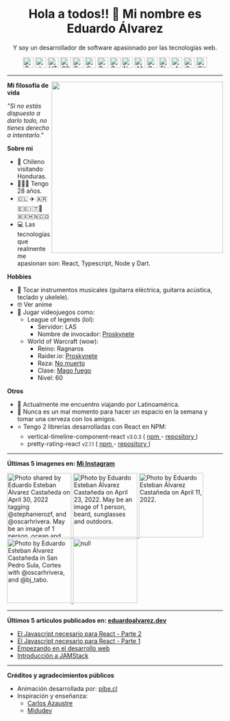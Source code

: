 <h1 align="center">Hola a todos!! 👋 Mi nombre es Eduardo Álvarez</h1>
<p align="center">
  Y soy un desarrollador de software apasionado por las tecnologías web.
</p>

<p align="center">
  <img
					src='https://github.com/Proskynete/Proskynete/blob/master/images/icons/ts.png?raw=true'
					alt=Typescript
					width='25'
					height='25'
				/> <img
					src='https://github.com/Proskynete/Proskynete/blob/master/images/icons/js.png?raw=true'
					alt=Javascript
					width='25'
					height='25'
				/> <img
					src='https://github.com/Proskynete/Proskynete/blob/master/images/icons/html5.png?raw=true'
					alt=HTML5
					width='25'
					height='25'
				/> <img
					src='https://github.com/Proskynete/Proskynete/blob/master/images/icons/css3.png?raw=true'
					alt=CSS3
					width='25'
					height='25'
				/> <img
					src='https://github.com/Proskynete/Proskynete/blob/master/images/icons/bootstrap.png?raw=true'
					alt=Bootstrap
					width='25'
					height='25'
				/> <img
					src='https://github.com/Proskynete/Proskynete/blob/master/images/icons/sass.png?raw=true'
					alt=Sass
					width='25'
					height='25'
				/> <img
					src='https://github.com/Proskynete/Proskynete/blob/master/images/icons/react.png?raw=true'
					alt=React
					width='25'
					height='25'
				/> <img
					src='https://github.com/Proskynete/Proskynete/blob/master/images/icons/redux.png?raw=true'
					alt=Redux
					width='25'
					height='25'
				/> <img
					src='https://github.com/Proskynete/Proskynete/blob/master/images/icons/node.png?raw=true'
					alt=Nodejs
					width='25'
					height='25'
				/> <img
					src='https://github.com/Proskynete/Proskynete/blob/master/images/icons/mongodb.png?raw=true'
					alt=MongoDB
					width='25'
					height='25'
				/> <img
					src='https://github.com/Proskynete/Proskynete/blob/master/images/icons/dart.png?raw=true'
					alt=Dart
					width='25'
					height='25'
				/> <img
					src='https://github.com/Proskynete/Proskynete/blob/master/images/icons/flutter.png?raw=true'
					alt=Flutter
					width='25'
					height='25'
				/> <img
					src='https://github.com/Proskynete/Proskynete/blob/master/images/icons/aws.png?raw=true'
					alt=Amazon Web Services
					width='25'
					height='25'
				/> <img
					src='https://github.com/Proskynete/Proskynete/blob/master/images/icons/gcp.png?raw=true'
					alt=Google Cloud Platform
					width='25'
					height='25'
				/> <img
					src='https://github.com/Proskynete/Proskynete/blob/master/images/icons/git.png?raw=true'
					alt=Git
					width='25'
					height='25'
				/>
</p>

---

<img
  width="400"
  align="right"
  src="https://github.com/Proskynete/Proskynete/blob/master/images/proskynete.gif?raw=true"
/>

<p align="left">
  <strong>Mi filosofía de vida</strong>
</p>
<p>
  <i>"Si no estás dispuesto a darlo todo, no tienes derecho a intentarlo."</i>
</p>

<p align="left">
  <strong>Sobre mi</strong>
</p>
<ul>
  <li>📍 Chileno visitando Honduras.</li>
  <li>👨🏼‍💻 Tengo 28 años.</li>
  <li>🇨🇱 ✈️ 🇦🇷🇪🇸🇮🇹🗿🇲🇽🇭🇳🇨🇴</li>
  <li>
    💻 Las tecnologías que realmente me apasionan son: React, Typescript, Node y
    Dart.
  </li>
</ul>

<p align="left">
  <strong>Hobbies</strong>
</p>
<ul>
  <li>
    🎼 Tocar instrumentos musicales (guitarra eléctrica, guitarra acústica,
    teclado y ukelele).
  </li>
  <li>🤓 Ver anime</li>
  <li>
    👾 Jugar videojuegos como:
    <ul>
      <li>
        League of legends (lol):
        <ul>
          <li>Servidor: LAS</li>
          <li>
            Nombre de invocador:
            <a
              href="https://www.leagueofgraphs.com/es/summoner/las/proskynete"
              target="_blank"
            >
              Proskynete
            </a>
          </li>
        </ul>
      </li>
      <li>
        World of Warcraft (wow):
        <ul>
          <li>Reino: Ragnaros</li>
          <li>
            Raider.io:
            <a
              href="https://raider.io/characters/us/ragnaros/Proskynete"
              target="_blank"
            >
              Proskynete
            </a>
          </li>
          <li>
            Raza:
            <a
              href="https://worldofwarcraft.com/en-us/game/races/undead"
              target="_blank"
            >
              No muerto
            </a>
          </li>
          <li>
            Clase:
            <a
              href="https://worldofwarcraft.com/en-us/game/talent-calculator#mage/fire"
              target="_blank"
            >
              Mago fuego
            </a>
          </li>
          <li>Nivel: 60</li>
        </ul>
      </li>
    </ul>
  </li>
</ul>

<p align="left">
  <strong>Otros</strong>
</p>
<ul>
  <li>🧳 Actualmente me encuentro viajando por Latinoamérica.</li>
  <li>
    🍺 Nunca es un mal momento para hacer un espacio en la semana y tomar una
    cerveza con los amigos.
  </li>
  <li>
    ⭐ Tengo 2 librerías desarrolladas con React en NPM:
    <ul>
      <li>
        vertical-timeline-component-react <small>v3.0.3</small> (
        <a
          href="https://www.npmjs.com/package/vertical-timeline-component-react"
          target="_blank"
        >
          npm
        </a>
        -
        <a
          href="https://github.com/Proskynete/vertical-timeline-component-react"
          target="_blank"
        >
          repository
        </a>
        )
      </li>
      <li>
        pretty-rating-react <small>v2.1.1</small> (
        <a
          href="https://www.npmjs.com/package/pretty-rating-react"
          target="_blank"
        >
          npm
        </a>
        -
        <a
          href="https://github.com/Proskynete/pretty-rating-react"
          target="_blank"
        >
          repository
        </a>
        )
      </li>
    </ul>
  </li>
</ul>

---

<p align="left">
  <strong>
    Últimas 5 imagenes en:
    <a href="https://instagram.com/proskynete" target="_blank">
      Mi Instagram
    </a>
  </strong>
</p>

<a href="https://instagram.com/p/Cc_cocVOMbD" target="_blank">
  <img
    src="https://instagram.fiev17-2.fna.fbcdn.net/v/t51.2885-15/279489900_144076224849503_3151273438362112689_n.jpg?stp=c180.0.1080.1080a_dst-jpg_e35_s640x640_sh0.08&_nc_ht=instagram.fiev17-2.fna.fbcdn.net&_nc_cat=111&_nc_ohc=ysGukjJjJMQAX-Yl1y1&edm=ABfd0MgBAAAA&ccb=7-4&oh=00_AT8eygGDeEoB7P_l7lE7FGa3JHLz4Cu1s-_fdEyvzVFqhQ&oe=6281148C&_nc_sid=7bff83"
    alt="Photo shared by Eduardo Esteban Álvarez Castañeda on April 30, 2022 tagging @stephanierozf, and @oscarhrivera. May be an image of 1 person, ocean and sky."
    width="150px"
    height="150px"
  />
</a>
<a href="https://instagram.com/p/CctehnfOHqb" target="_blank">
  <img
    src="https://instagram.fiev17-2.fna.fbcdn.net/v/t51.2885-15/278921449_1023023798611078_3173873679217000302_n.jpg?stp=c0.180.1440.1440a_dst-jpg_e35_s640x640_sh0.08&_nc_ht=instagram.fiev17-2.fna.fbcdn.net&_nc_cat=110&_nc_ohc=Q6sUFpoQirkAX-GR1Xo&edm=ABfd0MgBAAAA&ccb=7-4&oh=00_AT_md6_0EjdsPSmMpD4ElaB4gugKNtOT__w7kKdZLJ0HDw&oe=6280E359&_nc_sid=7bff83"
    alt="Photo by Eduardo Esteban Álvarez Castañeda on April 23, 2022. May be an image of 1 person, beard, sunglasses and outdoors."
    width="150px"
    height="150px"
  />
</a>
<a href="https://instagram.com/p/CcOW8G0OlAs" target="_blank">
  <img
    src="https://instagram.fiev17-2.fna.fbcdn.net/v/t51.2885-15/278140654_358298049411886_6157918978119809269_n.jpg?stp=c180.0.1080.1080a_dst-jpg_e35_s640x640_sh0.08&_nc_ht=instagram.fiev17-2.fna.fbcdn.net&_nc_cat=110&_nc_ohc=T_cTQ49FpUoAX9UpVrd&tn=MLbhfwttVVVQJqMq&edm=ABfd0MgBAAAA&ccb=7-4&oh=00_AT8Cb70XD_5h7QdyqtD_oXeT5tCCPDEdOaJp8qD8JUq7Mw&oe=62814743&_nc_sid=7bff83"
    alt="Photo by Eduardo Esteban Álvarez Castañeda on April 11, 2022."
    width="150px"
    height="150px"
  />
</a>
<a href="https://instagram.com/p/Cb_GOpSAARN" target="_blank">
  <img
    src="https://instagram.fiev17-1.fna.fbcdn.net/v/t51.2885-15/277895915_264982375844814_1364159946048635381_n.jpg?stp=c180.0.1080.1080a_dst-jpg_e35_s640x640_sh0.08&_nc_ht=instagram.fiev17-1.fna.fbcdn.net&_nc_cat=106&_nc_ohc=a6thqTYp3LMAX97cda8&tn=MLbhfwttVVVQJqMq&edm=ABfd0MgBAAAA&ccb=7-4&oh=00_AT_PVLl7nyFzGdXdk5UE_A3lgImtw2tcbVch-nzWtd_Bpg&oe=627F8F68&_nc_sid=7bff83"
    alt="Photo by Eduardo Esteban Álvarez Castañeda in San Pedro Sula, Cortes with @oscarhrivera, and @bj_tabo."
    width="150px"
    height="150px"
  />
</a>
<a href="https://instagram.com/p/CbknlJGgbZM" target="_blank">
  <img
    src="https://instagram.fiev17-2.fna.fbcdn.net/v/t51.2885-15/277401254_1120246868753593_5792336941392140816_n.jpg?stp=c0.120.720.720a_dst-jpg_e15_s640x640&_nc_ht=instagram.fiev17-2.fna.fbcdn.net&_nc_cat=101&_nc_ohc=0UETMNknyCAAX_QOYKi&edm=ABfd0MgBAAAA&ccb=7-4&oh=00_AT_Z09297rgzwHq6KBeyJ793ur49OKhQ7ZRUagywllAJOA&oe=627B9F1F&_nc_sid=7bff83"
    alt="null"
    width="150px"
    height="150px"
  />
</a>

---

<p align="left">
  <strong>
    Últimos 5 artículos publicados en:
    <a href="https://eduardoalvarez.dev" target="_blank">
      eduardoalvarez.dev
    </a>
  </strong>
</p>

- [El Javascript necesario para React - Parte 2](https://eduardoalvarez.dev/articulos/el-javascript-necesario-para-react-parte-2)
- [El Javascript necesario para React - Parte 1](https://eduardoalvarez.dev/articulos/el-javascript-necesario-para-react-parte-1)
- [Empezando en el desarrollo web](https://eduardoalvarez.dev/articulos/empezando-en-el-desarrollo-web)
- [Introducción a JAMStack](https://eduardoalvarez.dev/articulos/introduccion-a-jamstack)

---

<p align="left">
  <strong>Créditos y agradecimientos públicos</strong>
</p>
<ul>
  <li>
    Animación desarrollada por:
    <a href="https://pibe.cl/" target="_blank">
      pibe.cl
    </a>
  </li>
  <li>
    Inspiración y enseñanza:
    <ul>
      <li>
        <a href="https://carlosazaustre.es/" target="_blank">
          Carlos Azaustre
        </a>
      </li>
      <li>
        <a href="https://midu.dev/" target="_blank">
          Midudev
        </a>
      </li>
    </ul>
  </li>
</ul>
